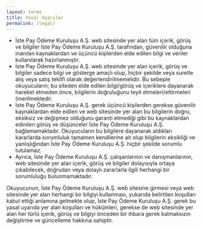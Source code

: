 ```yaml
---
layout: terms
title: Yasal Uyarılar
permalink: /legal/
---
```


- İste Pay Ödeme Kuruluşu A.Ş. web sitesinde yer alan tüm içerik, görüş ve bilgiler İste Pay Ödeme Kuruluşu A.Ş. tarafından, güvenilir olduğuna inanılan kaynaklardan ve üçüncü kişilerden elde edilen bilgi ve veriler kullanılarak hazırlanmıştır.
- İste Pay Ödeme Kuruluşu A.Ş. web sitesinde yer alan içerik, görüş ve bilgiler sadece bilgi ve gösterge amaçlı olup, hiçbir şekilde veya suretle alış veya satış teklifi olarak değerlendirilmemelidir. Bu sebeple okuyucuların; bu siteden elde edilen bilgi/görüş ve içeriklere dayanarak hareket etmeden önce, bilgilerin doğruluğunu teyit etmeleri/ettirmeleri önerilmektedir.
- İste Pay Ödeme Kuruluşu A.Ş. gerek üçüncü kişilerden gerekse güvenilir kaynaklardan elde edilen ve web sitesinde yer alan bu bilgilerin doğru, eksiksiz ve değişmez olduğunu garanti etmediği gibi bu kaynaklardan edinilen görüş ve düşünceler İste Pay Ödeme Kuruluşu A.Ş. bağlamamaktadır. Okuyucuların bu bilgilere dayanarak aldıkları kararlarda sorumluluk tamamen kendilerine ait olup bilgilerin eksikliği ve yanlışlığından İste Pay Ödeme Kuruluşu A.Ş. hiçbir şekilde sorumlu tutulamaz.
- Ayrıca, İste Pay Ödeme Kuruluşu A.Ş.  çalışanlarının ve danışmanlarının, web sitesinde yer alan içerik, görüş ve bilgiler dolayısıyla ortaya çıkabilecek, doğrudan veya dolaylı zararlarla ilgili herhangi bir sorumluluğu bulunmamaktadır.

Okuyucunun, İste Pay Ödeme Kuruluşu A.Ş. web sitesine girmesi veya web sitesinde yer alan herhangi bir bilgiyi kullanması, yukarıda belirtilen koşulları kabul ettiği anlamına gelmekte olup, İste Pay Ödeme Kuruluşu A.Ş. gerek bu yasal uyarıda yer alan koşulları ve hükümleri, gerekse de web sitesinde yer alan her türlü içerik, görüş ve bilgiyi önceden bir ihbara gerek kalmaksızın değiştirme ve güncelleme hakkına sahiptir.


